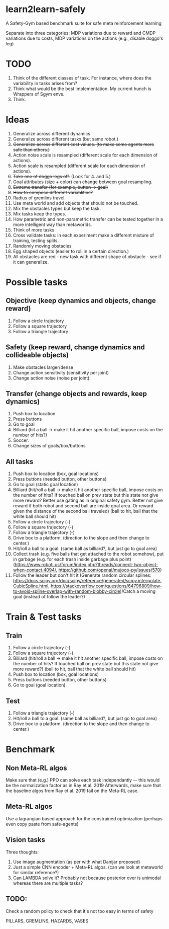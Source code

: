 # learn2learn-safely
A Safety-Gym based benchmark suite for safe meta reinforcement learning

Separate into three categories: MDP variations due to reward and CMDP variations due to costs, MDP variations on the actions (e.g., disable doggo's leg)


# TODO 
1. Think of the different classes of task. For instance, where does the variability in tasks arises from?
2. Think what would be the best implementation. My current hunch is Wrappers of Sgym envs.
3. Think.

# Ideas
1. Generalize across different dynamics
2. Generalize across different tasks (but same robot.)
3. ~~Generalize across different cost values. (to make some agents more safe than others.)~~
4. Action noise scale is resampled (different scale for each dimension of actions).
5. Action scale is resampled (different scale for each dimension of actions).
6. ~~Take one of doggo legs off.~~ (Look for 4. and 5.)
7. Goal attributes (size + color) can change between goal resampling.
8. ~~Extreme transfer (for example, button -> goal)~~
9. ~~How to compose different variablities?~~
10. Radius of gremlins travel.
11. Use meta world and add objects that should not be touched. 
12. Mix the obstacles types but keep the task.
13. Mix tasks keep the types.
14. How parametric and non-parametric transfer can be tested together in a more intelligent way than metaworlds.
15. Think of more tasks
16. Cross validate tasks: in each experiment make a different mixture of training, testing splits.
17. Randomly moving obstacles
18. Egg shaped objects (easier to roll in a certain direction.)
19. All obstacles are red - new task with different shape of obstacle - see if it can generalize.

# Possible tasks
## Objective (keep dynamics and objects, change reward)
1. Follow a circle trajectory
2. Follow a square trajectory
3. Follow a triangle trajectory

## Safety (keep reward, change dynamics and collideable objects)
1. Make obstacles larger/dense
2. Change action sensitivity (sensitivity per joint)
3. Change action noise (noise per joint)

## Transfer (change objects and rewards, keep dynamics)
1. Push box to location
2. Press buttons
3. Go to goal
4. Billiard (hit a ball -> make it hit another specific ball, impose costs on the number of hits?)
5. Soccer.
6. Change sizes of goals/box/buttons

## All tasks
1. Push box to location (box, goal locations)
2. Press buttons (needed button, other buttons)
3. Go to goal (static goal location)
4. Billiard (hit/roll a ball -> make it hit another specific ball, impose costs on the number of hits? If touched ball on prev state but this state not give more reward? Better use gating as in original safety gym. Better not give reward if both robot and second ball are inside goal area. Or reward given the distance of the second ball traveled) (ball to hit, ball that the white ball should hit)
5. Follow a circle trajectory (-)
6. Follow a square trajectory (-)
7. Follow a triangle trajectory (-)
8. Drive box to a platform. (direction to the slope and then change to center.)
9. Hit/roll a ball to a goal. (same ball as billiard?, but just go to goal area)
10. Collect trash (e.g. five balls that get attached to the robot somehow), put in garbage (e.g. for each trash inside garbage plus point) (https://www.roboti.us/forum/index.php?threads/connect-two-object-when-contact.4094/, https://github.com/openai/mujoco-py/issues/570)
11. Follow the leader but don't hit it (Generate random circular splines: https://docs.scipy.org/doc/scipy/reference/generated/scipy.interpolate.CubicSpline.html, https://stackoverflow.com/questions/64796809/how-to-avoid-spline-overlap-with-random-blobby-circle)/Catch a moving goal (instead of follow the leader?)

# Train & Test tasks
## Train
1. Follow a circle trajectory (-)
2. Follow a square trajectory (-)
3. Billiard (hit/roll a ball -> make it hit another specific ball, impose costs on the number of hits? If touched ball on prev state but this state not give more reward?) (ball to hit, ball that the white ball should hit)
4. Push box to location (box, goal locations)
5. Press buttons (needed button, other buttons)
6. Go to goal (goal location)

## Test
1. Follow a triangle trajectory (-)
2. Hit/roll a ball to a goal. (same ball as billiard?, but just go to goal area)
3. Drive box to a platform. (direction to the slope and then change to center.)


# Benchmark
## Non Meta-RL algos
Make sure that (e.g.) PPO can solve each task independantly -- this would be the normalization factor as in Ray et al. 2019
Afterwards, make sure that the baseline algos from Ray et al. 2019 fail on the Meta-RL case.

## Meta-RL algos
Use a lagrangian based approach for the constrained optimization (perhaps even copy paste from safe-agents)

## Vision tasks
Three thoughts: 
1. Use image augmentation (as per with what Danijar proposed)
2. Just a simple CNN encoder + Meta-RL algos. (can we look at metaworld for similar reference?)
3. Can LAMBDA solve it? Probably not because posterior over is unimodal whereas there are multiple tasks?


## TODO:
Check a random policy to check that it's not too easy in terms of safety






PILLARS, GREMLINS, HAZARDS, VASES